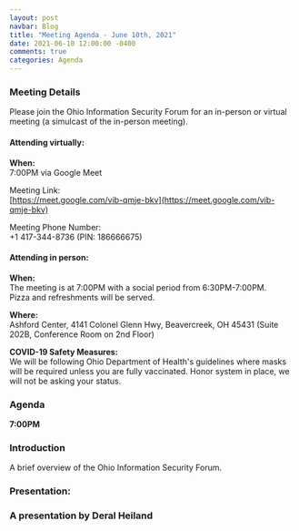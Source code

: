 ```yaml
---
layout: post
navbar: Blog
title: "Meeting Agenda - June 10th, 2021"
date: 2021-06-10 12:00:00 -0400
comments: true
categories: Agenda
---
```

### Meeting Details     
Please join the Ohio Information Security Forum for an in-person or virtual meeting (a simulcast of the in-person meeting).  


#### **Attending virtually:**   

**When:**  
7:00PM via Google Meet 

Meeting Link:  
[https://meet.google.com/vib-qmje-bkv](https://meet.google.com/vib-qmje-bkv)

Meeting Phone Number:  
+1 417-344-8736 (PIN: 186666675)


#### **Attending in person:**   

**When:**  
The meeting is at 7:00PM with a social period from 6:30PM-7:00PM.  
Pizza and refreshments will be served.  

**Where:**   
Ashford Center, 4141 Colonel Glenn Hwy, Beavercreek, OH 45431 (Suite 202B, Conference Room on 2nd Floor)

**COVID-19 Safety Measures:**  
We will be following Ohio Department of Health's guidelines where masks will be required unless you are fully vaccinated.  Honor system in place, we will not be asking your status.

### Agenda  
**7:00PM**
### Introduction  

A brief overview of the Ohio Information Security Forum.

### Presentation:
### **A presentation by Deral Heiland** 

